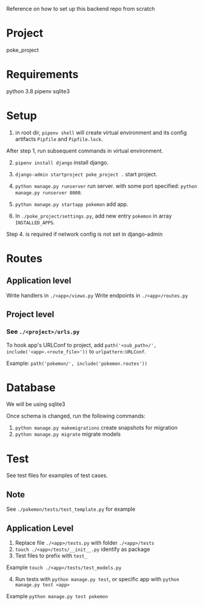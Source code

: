 
Reference on how to set up this backend repo from scratch


# Project
poke_project

# Requirements

python 3.8
pipenv
sqlite3

# Setup

1. in root dir, ```pipenv shell``` will create virtual environment and its config artifacts ```Pipfile``` and ```Pipfile.lock```.

After step 1, run subsequent commands in virtual environment.

2. ```pipenv install django``` install django.
3. ```django-admin startproject poke_project .``` start project.

4. ```python manage.py runserver``` run server. with some port specified: ```python manage.py runserver 8000```.
5. ```python manage.py startapp pokemon``` add app.
6. In ```./poke_project/settings.py```, add new entry ```pokemon``` in array ```INSTALLED_APPS```.

Step 4. is required if network config is not set in django-admin

# Routes


## Application level

Write handlers in ```./<app>/views.py```
Write endpoints in ```./<app>/routes.py```


## Project level

### See ```./<project>/urls.py```

To hook app's URLConf to project, add ```path('<sub_path>/', include('<app>.<route_file>'))``` to ```urlpattern:URLConf```.

Example: ```path('pokemon/', include('pokemon.routes'))```

# Database

We will be using sqlite3

Once schema is changed, run the following commands:
1. ```python manage.py makemigrations``` create snapshots for migration
2. ```python manage.py migrate``` migrate models


# Test

See test files for examples of test cases.

## Note

See ```./pokemon/tests/test_template.py``` for example

## Application Level

1. Replace file ```./<app>/tests.py``` with folder ```./<app>/tests```
2. ```touch ./<app>/tests/__init__.py``` identify as package
3. Test files to prefix with ```test_```

Example ```touch ./<app>/tests/test_models.py```

4. Run tests with ```python manage.py test```, or specific app with ```python manage.py test <app>```

Example ```python manage.py test pokemon```

